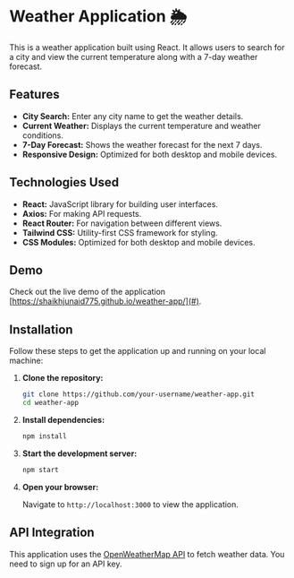 # Weather Application 🌦️

This is a weather application built using React. It allows users to search for a city and view the current temperature along with a 7-day weather forecast.

## Features

- **City Search:** Enter any city name to get the weather details.
- **Current Weather:** Displays the current temperature and weather conditions.
- **7-Day Forecast:** Shows the weather forecast for the next 7 days.
- **Responsive Design:** Optimized for both desktop and mobile devices.

## Technologies Used

- **React:** JavaScript library for building user interfaces.
- **Axios:** For making API requests. 
- **React Router:** For navigation between different views.
- **Tailwind CSS:** Utility-first CSS framework for styling.
- **CSS Modules:** Optimized for both desktop and mobile devices.

## Demo

Check out the live demo of the application [https://shaikhjunaid775.github.io/weather-app/](#).

## Installation

Follow these steps to get the application up and running on your local machine:

1. **Clone the repository:**

    ```bash
    git clone https://github.com/your-username/weather-app.git
    cd weather-app
    ```

2. **Install dependencies:**

    ```bash
    npm install
    ```

3. **Start the development server:**

    ```bash
    npm start
    ```

4. **Open your browser:**

    Navigate to `http://localhost:3000` to view the application.

## API Integration

This application uses the [OpenWeatherMap API](https://openweathermap.org/api) to fetch weather data. You need to sign up for an API key.

